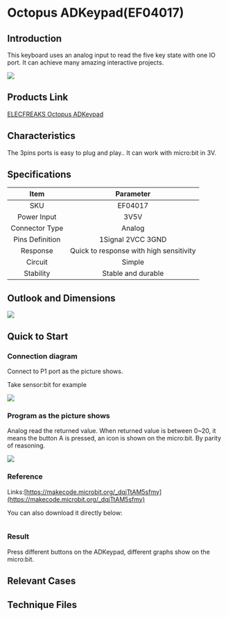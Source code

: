 ﻿# Octopus ADKeypad(EF04017)

## Introduction


 This keyboard uses an analog input to read the five key state with one IO port. 
 It can achieve many amazing interactive projects.

 ![](https://wiki-media-ef.oss-cn-hongkong.aliyuncs.com/i18n/en/docusaurus-plugin-content-docs/current/microbit/sensor/octopus-sensors/images/input/images/hgyC8t8.jpg)

## Products Link

[ELECFREAKS Octopus ADKeypad](https://shop.elecfreaks.com/products/elecfreaks-octopus-adkeypad?_pos=1&_sid=56da45604&_ss=r)

## Characteristics

 The 3pins ports is easy to plug and play..
 It can work with micro:bit in 3V. 

## Specifications


Item | Parameter 
:-: | :-: 
SKU|EF04017
   Power Input   |3V5V
Connector Type|Analog
Pins Definition|1Signal 2VCC 3GND
    Response     |Quick to response with high sensitivity
Circuit|Simple
Stability|Stable and durable

## Outlook and Dimensions

 ![](https://wiki-media-ef.oss-cn-hongkong.aliyuncs.com/i18n/en/docusaurus-plugin-content-docs/current/microbit/sensor/octopus-sensors/images/input/images/R0ARLff.png)

## Quick to Start

### Connection diagram
 Connect to P1 port as the picture shows.

Take sensor:bit for example

![](https://wiki-media-ef.oss-cn-hongkong.aliyuncs.com/i18n/en/docusaurus-plugin-content-docs/current/microbit/sensor/octopus-sensors/images/input/images/ox97wuD.png)


### Program as the picture shows
 Analog read the returned value.
 When returned value is between 0~20, it means the button A is pressed, an icon is shown on the micro:bit.
 By parity of reasoning.

 ![](https://wiki-media-ef.oss-cn-hongkong.aliyuncs.com/i18n/en/docusaurus-plugin-content-docs/current/microbit/sensor/octopus-sensors/images/input/images/p4dwStN.png)

### Reference

Links:[https://makecode.microbit.org/_dqjTtAM5sfmy](https://makecode.microbit.org/_dqjTtAM5sfmy)

You can also download it directly below:

<div style="position:relative;height:0;paddingbottom:70%;overflow:hidden;"><iframe style="position:absolute;top:0;left:0;width:100%;height:100%;" src="https://makecode.microbit.org/#pub:_dqjTtAM5sfmy" frameborder="0" sandbox="allowpopups allowforms allowscripts allowsameorigin"></iframe></div>  


### Result
 Press different buttons on the ADKeypad, different graphs show on the micro:bit.

## Relevant Cases 


## Technique Files

